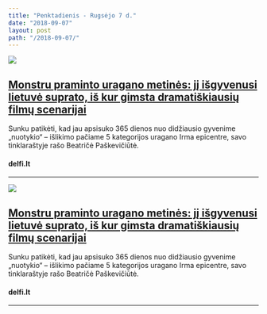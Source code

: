 ```yaml
---
title: "Penktadienis - Rugsėjo 7 d."
date: "2018-09-07"
layout: post
path: "/2018-09-07/"
---
```


<div class="post-item">
  <a href="#">
    <div class="post-img">
      <img src="https://g2.dcdn.lt/images/pix/880x550/U69r2Lewch4/beatrice-paskeviciute-78996997.jpg">
    </div>
    </a>
  <div class="post-text">
    <a href="#">
      <h2>Monstru praminto uragano metinės: jį išgyvenusi lietuvė suprato, iš kur gimsta dramatiškiausių filmų scenarijai</h2>
    </a>
    <p>Sunku patikėti, kad jau apsisuko 365 dienos nuo didžiausio gyvenime „nuotykio“ – išlikimo pačiame 5 kategorijos uragano Irma epicentre, savo tinklaraštyje rašo Beatričė Paškevičiūtė. </p>
    <h4><i class="fa fa-globe"></i> delfi.lt</h4>
  </div>
</div>

<hr>

<div class="post-item">
  <a href="#">
    <div class="post-img">
      <img src="https://g2.dcdn.lt/images/pix/880x550/U69r2Lewch4/beatrice-paskeviciute-78996997.jpg">
    </div>
    </a>
  <div class="post-text">
    <a href="#">
      <h2>Monstru praminto uragano metinės: jį išgyvenusi lietuvė suprato, iš kur gimsta dramatiškiausių filmų scenarijai</h2>
    </a>
    <p>Sunku patikėti, kad jau apsisuko 365 dienos nuo didžiausio gyvenime „nuotykio“ – išlikimo pačiame 5 kategorijos uragano Irma epicentre, savo tinklaraštyje rašo Beatričė Paškevičiūtė. </p>
    <h4><i class="fa fa-globe"></i> delfi.lt</h4>
  </div>
</div>

<hr>



